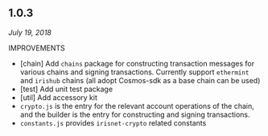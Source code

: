 ## 1.0.3

*July 19, 2018*

IMPROVEMENTS

- [chain] Add `chains` package for constructing transaction messages for various chains and signing transactions. Currently support `ethermint` and `irishub` chains (all adopt Cosmos-sdk as a base chain can be used)
- [test] Add unit test package
- [util] Add accessory kit
- `crypto.js` is the entry for the relevant account operations of the chain, and the builder is the entry for constructing and signing transactions.
- `constants.js` provides `irisnet-crypto` related constants


